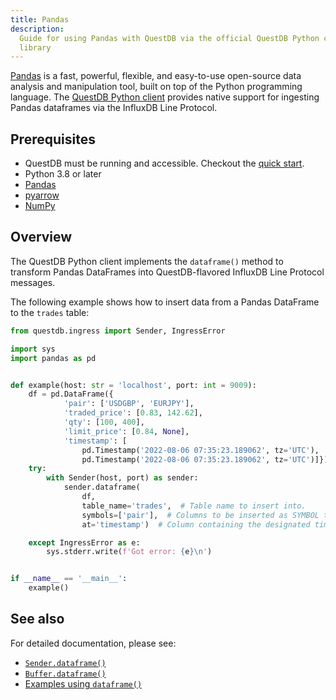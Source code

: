 ```yaml
---
title: Pandas
description:
  Guide for using Pandas with QuestDB via the official QuestDB Python client
  library
---
```


[Pandas](https://pandas.pydata.org/) is a fast, powerful, flexible, and
easy-to-use open-source data analysis and manipulation tool, built on top of the
Python programming language. The
[QuestDB Python client](https://py-questdb-client.readthedocs.io/en/latest/index.html)
provides native support for ingesting Pandas dataframes via the InfluxDB Line
Protocol.

## Prerequisites

- QuestDB must be running and accessible. Checkout the
  [quick start](/docs/quick-start).
- Python 3.8 or later
- [Pandas](https://pandas.pydata.org/)
- [pyarrow](https://pypi.org/project/pyarrow/)
- [NumPy](https://numpy.org/)

## Overview

The QuestDB Python client implements the `dataframe()` method to transform
Pandas DataFrames into QuestDB-flavored InfluxDB Line Protocol messages.

The following example shows how to insert data from a Pandas DataFrame to the
`trades` table:

```python
from questdb.ingress import Sender, IngressError

import sys
import pandas as pd


def example(host: str = 'localhost', port: int = 9009):
    df = pd.DataFrame({
            'pair': ['USDGBP', 'EURJPY'],
            'traded_price': [0.83, 142.62],
            'qty': [100, 400],
            'limit_price': [0.84, None],
            'timestamp': [
                pd.Timestamp('2022-08-06 07:35:23.189062', tz='UTC'),
                pd.Timestamp('2022-08-06 07:35:23.189062', tz='UTC')]})
    try:
        with Sender(host, port) as sender:
            sender.dataframe(
                df,
                table_name='trades',  # Table name to insert into.
                symbols=['pair'],  # Columns to be inserted as SYMBOL types.
                at='timestamp')  # Column containing the designated timestamps.

    except IngressError as e:
        sys.stderr.write(f'Got error: {e}\n')


if __name__ == '__main__':
    example()
```

## See also

For detailed documentation, please see:

- [`Sender.dataframe()`](https://py-questdb-client.readthedocs.io/en/latest/api.html#questdb.ingress.Sender.dataframe)
- [`Buffer.dataframe()`](https://py-questdb-client.readthedocs.io/en/latest/api.html#questdb.ingress.Buffer.dataframe)
- [Examples using `dataframe()`](https://py-questdb-client.readthedocs.io/en/latest/examples.html#data-frames)
